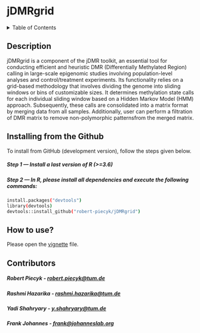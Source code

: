 # jDMRgrid
<!-- TABLE OF CONTENTS -->
<details>
  <summary>Table of Contents</summary>
  <ol>
    <li><a href="#description">Description</a></li>
    <li><a href="#installing-from-github">Installing from the Github</a></ul>
    <li><a href="#usage">How to use jDMR?</a></li>
    <li><a href="#contributing">Contributors</a></li>
  </ol>
</details>

## Description
jDMRgrid is a component of the jDMR toolkit, an essential tool for conducting efficient and heuristic DMR (Differentially Methylated Region) calling in large-scale epigenomic studies involving population-level analyses and control/treatment experiments. Its functionality relies on a grid-based methodology that involves dividing the genome into sliding windows or bins of customizable sizes. It determines methylation state calls for each individual sliding window based on a Hidden Markov Model (HMM) approach. Subsequently, these calls are consolidated into a matrix format by merging data from all samples. Additionally, user can perform a filtration of DMR matrix to remove non-polymorphic patternsfrom the merged matrix.

## Installing from the Github

To install from GitHub (development version), follow the steps given below.

##### Step 1 — Install a last version of R (>=3.6)

##### Step 2 — In R, please install all dependencies and execute the following commands:
```sh
install.packages("devtools")
library(devtools)
devtools::install_github("robert-piecyk/jDMRgrid")
```
## How to use?
Please open the [vignette](https://github.com/robert-piecyk/jDMRgrid/blob/main/vignettes/manual.pdf) file.

## Contributors
##### Robert Piecyk - robert.piecyk@tum.de
##### Rashmi Hazarika - rashmi.hazarika@tum.de
##### Yadi Shahryary - y.shahryary@tum.de
##### Frank Johannes - frank@johanneslab.org


